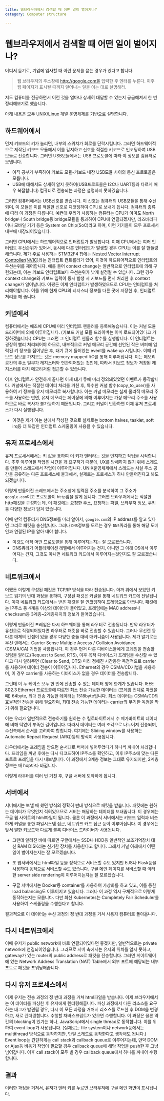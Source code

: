 ```yaml
---
title: 웹브라우저에서 검색할 때 어떤 일이 벌어지나?
category: Computer structure

---
```


# 웹브라우저에서 검색할 때 어떤 일이 벌어지나?

 어디서 듣기로, 기업에 입사할 때 이런 문제를 묻는 경우가 있다고 합니다.

> 웹 브라우저의 주소창에 http://google.com을 입력한 후 엔터를 누른다.
> 이후 웹 페이지가 표시될 때까지 일어나는 일을 아는 대로 설명해라.

저도 컴퓨터를 전공하면서 이런 것을 얼마나 상세히 대답할 수 있는지 궁금해져서 한 번 정리해보기로 했습니다.

아래 내용은 모두 UNIX/Linux 계열 운영체제를 기반으로 설명합니다.

## 하드웨어에서

먼저 키보드의 키가 눌리면, 내부의 스위치가 회로를 단락시킵니다. 그러면 하드웨어적으로 제작된 키보드 모듈에서 이를 감지하고 신호를 적절한 키코드로 인코딩하여 USB모듈로 전송합니다. 그러면 USB모듈에서는 USB 프로토콜에 따라 이 정보를 컴퓨터로 보냅니다.

- 아직 공부가 부족하여 키보드 모듈-키보드 내장 USB모듈 사이의 통신 프로토콜은 모릅니다.
- USB에 대해서도 상세히 알지 못하여(USB프로토콜은 I2C나 UART등과 다르게 매우 복잡합니다) 컴퓨터로 전송되는 과정은 설명하지 못하겠습니다.

 그러면 컴퓨터에서는 USB신호를 받습니다. 이 신호는 컴퓨터의 USB모듈을 통해 수신되며, 이 모듈은 이를 적절한 신호로 디코딩하여 CPU로 보내게 됩니다. 컴퓨터의 종류에 따라 이 과정은 다릅니다. 예컨대 우리가 사용하는 컴퓨터는 CPU가 아마도 North bridge나 South bridge등 bridge모듈을 통과하여 CPU에 연결되겠지만, 라즈바리파이나 모바일 기기 등은 System on Chip(SoC)라고 하여, 이런 기기들이 모두 프로세서 내부에 내장되어있습니다.

 그러면 CPU에서는 하드웨어적으로 인터럽트가 발생합니다. 이때 CPU에서는 여러 인터럽트 우선순위가 있어서, 동시에 다른 인터럽트가 발생할 경우 CPU는 이를 잘 핸들링해줍니다. 제가 주로 사용하는 STM32F4 칩에는 [Nested Vector Interrupt Controller(NVIC)](https://stm32f4-discovery.net/2014/05/stm32f4-stm32f429-nvic-or-nested-vector-interrupt-controller/)라는 인터럽트 컨트롤러가 있어, 이것이 하드웨어적으로 인터럽트의 우선순위를 제어합니다. 예를 들어 context change는 일반적으로 인터럽트에 의해 구현되는데, 이는 키보드 인터럽트보다 우선순위가 낮게 설정될 수 있습니다. 그런 경우 context change와 키보드 입력이 동시 발생 시 키보드를 먼저 처리한 후 context change가 일어납니다. 어쨌든 이제 인터럽트가 발생하였으므로 CPU는 인터럽트를 처리해야합니다. 이를 위해 현재 CPU의 레지스터 정보를 다른 곳에 저장한 후, 인터럽트 처리를 해 줍니다.

## 커널에서

 컴퓨터에서는 애초에 CPU에 미리 인터럽트 핸들러를 등록해놓습니다. 이는 커널 모듈 드라이버에 의해 이루어집니다. (키보드 커널 모듈 드라이버는 이미 로드되어있다고 가정하겠습니다.) CPU는 그러면 그 인터럽트 핸들러 함수를 실행합니다. 이 인터럽트는 굉장히 빨리 처리되어야 하므로, 내부적으로 커널 메모리 공간에 선언된 작은 버퍼에 입력된 키 정보를 집어넣은 후, 대기 큐에 들어있는 event를 wake up 시킵니다. 이때 키보드 정보를 가져오는 것은 memory mapped I/O를 통해 이루어집니다. 이는 메모리 공간의 주소 일부가 레지스터와 연관되어있는 것인데, 따라서 키보드 정보가 저장된 레지스터를 마치 메모리처럼 접근할 수 있습니다.

 이후 인터럽트가 안전하게 끝나면 이제 대기 큐에 미리 정의돼있었던 이벤트가 동작합니다. 커널에서는 적절한 데이터 처리를 거친 후, 특수한 커널 함수(copy_to_user)를 사용하여 키 정보를 유저 메모리로 복사합니다. 이는 커널 메모리는 실제 물리적 메모리 주소를 사용하는 반면, 유저 메모리는 페이징에 의해 이루어지는 가상 메모리 주소를 사용하므로 바로 복사가 불가능하기 때문입니다. 그리고 커널이 반환하면 이제 유저 프로세스가 다시 실행됩니다.

- 이것은 제가 아는 선에서 작성한 것으로 실제로는 bottom halves, tasklet, soft irq등 더 복잡한 인터럽트 스케줄링이 사용될 수 있습니다.

## 유저 프로세스에서

 유저 프로세서에서는 키 값을 통하여 이 키가 엔터라는 것을 인지하고 작업을 시작합니다. 추후 이루어질 작업은 시간을 꽤 요구하기 때문에, UX를 방해하지 않기 위해 스레드를 만들어 스레드에서 작업이 이루어집니다. UNIX운영체제에서 스레드는 사실 주소 공간을 공유하는 다른 프로세스에 불과해서, 실제로는 프로세스가 하나 만들어진다고 봐도 되겠습니다.

 이렇게 만들어진 스레드에서는 주소창에 입력된 주소를 분석하여 그 주소가 `google.com`이고 프로토콜이 `http`임을 알게 됩니다. 그러면 브라우저에서는 적절한 http패킷을 구성하는데, 이 패킷에는 요청한 주소, 요청하는 파일, 브라우저 정보, 쿠키 등 다양한 정보가 담겨 있습니다.

이때 만약 컴퓨터가 DNS정보를 미리 알아서, `google.com`의 IP address를 알고 있다면 그리로 패킷을 송신합니다. 그러나 `DNS`정보를 모르는 경우 `DNS`쿼리를 통해 해당 도메인과 연결된 IP를 알아 내야 합니다.

- 이것도 아직 어떤 프로토콜을 통해 이루어지는지는 잘 모르겠습니다.
- DNS쿼리가 어플리케이션 레벨에서 이루어지는 건지, 아니면 그 아래 OS에서 이루어지는 건지, 그것도 아니면 네트워크 카드에서 이루어지는것인지도 잘 모르겠습니다.

## 네트워크에서

어쨌든 이렇게 구성된 패킷은 TCP/IP 방식을 따라 전송됩니다. 아까 위에서 보았던 키보드 읽기의 반대 과정을 통하여, 구성된 패킷은 커널을 통해 네트워크 카드에 전달됩니다. 이때 네트워크 카드에서는 받은 패킷을 잘 인코딩하여 프레임으로 만듭니다. 패킷에는 IP주소 등 4계층 이상의 데이터가 들어있고, 프레임에는 MAC address나 checksum등 3계층~2계층까지의 정보가 들어있습니다.

 이렇게 만들어진 프레임은 다시 하드웨어를 통해 라우터로 전송됩니다. 만약 라우터가 유선으로 직결되어있다면 라우터로 패킷을 바로 전송할 수 있습니다. 그러나 무선랜 등 다른 매체의 간섭이 있을 경우 다양한 충돌 대비 매커니즘이 사용됩니다. 제가 알기로는 무선 랜에서는 Carrier Sense Multiple Access / Collision Avoidance (CSMA/CA) 기법을 사용합니다. 이 경우 먼저 다른 디바이스들에게 프레임을 전송할 것임을 알리고(Request to Send, RTS), 이후 목적 디바이스가 프레임을 수신할 수 있다고 다시 알려주면 (Clear to Send, CTS) 미리 정해진 시간동안 독점적으로 carrier를 사용하며 데이터 전송이 이루어집니다. Ethernet의 경우 CSMA/CD기법을 사용하며, 이 경우 carrier를 사용하는 디바이스가 없을 경우 데이터를 전송합니다.

 그런데 이 두 케이스 모두 한 번에 전송할 수 있는 데이터 양에 한계가 있습니다. IEEE 802.3 Ethernet 프로토콜에 따르면 최소 전송 가능한 데이터는 (프레임 전체로 따졌을 때) 64byte, 최대 전송 가능한 데이터는 1518byte입니다. 최소 데이터는 CSMA/CD의 효율적인 전송을 위해 필요하며, 최대 전송 가능한 데이터는 carrier의 무기한 독점을 막기 위해 필요합니다.

 이는 우리가 일반적으로 전송하기를 원하는 수 킬로바이트에서 수 메가바이트의 데이터에 비해 턱없이 부족한 길이입니다. 따라서 데이터는 여러 조각으로 나누어져 전송되며, 수신측에서 순서를 고려하여 합칩니다. 여기에는 Sliding window를 사용하는 Automatic Repeat Request (ARQ)등의 방식이 사용됩니다.

 라우터에서는 프레임을 받으면 순서대로 버퍼에 넣어두었다가 하나씩 꺼내어 처리합니다. 프레임을 꺼낸 후에는 다시 디코드하여 IP주소를 확인하고, 이후 IP주소에 맞는 다른 포트로 프레임을 다시 내보냅니다. 이 과정에서 3계층 정보는 그대로 유지되지만, 2계층 정보는 매 hop마다 바뀝니다.

 이렇게 라우터를 여러 번 거친 후, 구글 서버에 도착하게 됩니다.

## 서버에서

 서버에서는 보낼 때 했던 방식의 정확히 반대 방식으로 패킷을 받습니다. 패킷에는 원하는 데이터가 무엇인지 적혀있으므로 서버는 해당하는 데이터를 보내줍니다. 이 경우에는 구글 웹 사이트의 html파일이 됩니다. 물론 이 과정에서 서버에서는 키보드 입력과 비슷하게 커널을 통한 파일시스템 접근, 네트워크 카드 접근 등이 이루어집니다. 이 경우에는 앞서 말한 키보드와 다르게 블록 디바이스 드라이버가 사용됩니다.

- 그런데 알려진 바에 따르면 구글에서는 SSD나 HDD등 일반적인 보조기억장치 대신 RAM DISK라는 신기한 장치를 사용한다고 합니다. 그래서 커널 아래에서 어떤 일이 벌어지는지는 잘 모르겠습니다.

- 또 웹서버에서는 html파일 등을 정적으로 서비스할 수도 있지만 EJS나 Flask등을 사용하여 동적으로 서비스할 수도 있습니다. 구글 메인 페이지를 서비스할 때 이러한 server side rendering이 이루어지는지는 잘 모르겠습니다.
- 구글 서버에서는 Docker등 container를 사용하여 가상화를 하고 있고, 이를 통한 load balancing도 이루어지고 있습니다. 그러나 이 과정 역시 구체적으로 어떻게 동작하는지는 모릅니다. 다만 최신 Kubernetes는 Completely Fair Scheduler를 사용하여 스케줄링을 수행한다고 합니다.

결과적으로 이 데이터는 수신 과정의 정 반대 과정을 거쳐 사용자 컴퓨터로 돌아옵니다.

## 다시 네트워크에서

이때 유저가 public network에 바로 연결되어있다면 좋겠지만, 일반적으로는 private network에 연결되어있습니다. 그러므로 서버 측에서는 유저의 위치를 알지 못하고, gateway가 있는 router의 public address로 패킷을 전송합니다. 그러면 게이트웨이에 있는 Network Address Translation (NAT) Table에서 외부 포트에 해당되는 내부 포트로 패킷을 포워딩해줍니다.

## 다시 유저 프로세스에서

이제 유저는 전송 과정의 정 반대 과정을 거쳐 html파일을 받습니다. 이제 브라우저에서는 이 데이터를 파싱한 후 유저에게 렌더링해줍니다. 파싱 과정에서 다른 리소스를 요구하는 태그가 발견될 경우, 다시 이 모든 과정을 거쳐서 리소스를 로드한 후 DOM을 변경하고, 새로 렌더링합니다. 수행할 자바스크립트가 있으면 수행합니다. 이 과정은 물론 약간의 blocking이 있기는 하나,  JavaScript에서 single thread로 동작합니다. 이를 위하여 event loop가 사용됩니다. (실제로는 file system이나 network등에서는 multithread 방식으로 동작하지만, 단일 스레드로 동작한다고 생각해도 됩니다.)  Event loop는 간단하게는 call stack과 callback queue로 이루어지는데, 만약 DOM or Ajax등 비동기 작업이 필요할 경우 callback queue에 해당 작업을 push한 후 그냥 넘어갑니다. 이후 call stack이 모두 빌 경우 callback queue에서 하나를 꺼내어 수행합니다.

## 결과

이러한 과정을 거쳐서, 유저가 엔터 키를 누르면 브라우저에 구글 메인 화면이 표시됩니다.